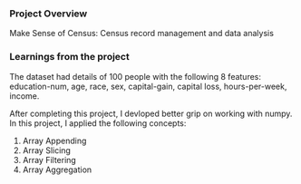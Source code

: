 ### Project Overview

 Make Sense of Census: Census record management and data analysis


### Learnings from the project

 The dataset had details of 100 people with the following 8 features:
education-num, age, race, sex, capital-gain, capital loss, hours-per-week, income.

After completing this project, I devloped better grip on working with numpy. In this project, I applied the following concepts:

1. Array Appending
2. Array Slicing
3. Array Filtering
4. Array Aggregation



